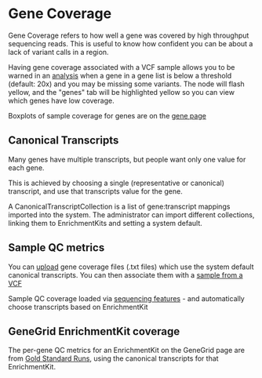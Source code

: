 # Gene Coverage

Gene Coverage refers to how well a gene was covered by high throughput sequencing reads. This is useful to know how confident you can be about a lack of variant calls in a region.

Having gene coverage associated with a VCF sample allows you to be warned in an [analysis](../analysis/analysis_intro.md) when a gene in a gene list is below a threshold (default: 20x) and you may be missing some variants. The node will flash yellow, and the "genes" tab will be highlighted yellow so you can view which genes have low coverage.

Boxplots of sample coverage for genes are on the [gene page](gene_page.md)

## Canonical Transcripts

Many genes have multiple transcripts, but people want only one value for each gene. 

This is achieved by choosing a single (representative or canonical) transcript, and use that transcripts value for the gene.

A CanonicalTranscriptCollection is a list of gene:transcript mappings imported into the system. The administrator can import different collections, linking them to EnrichmentKits and setting a system default.

## Sample QC metrics

You can [upload](../data/upload.md) gene coverage files (.txt files) which use the system default canonical transcripts. You can then associate them with a [sample from a VCF](../data/vcf_samples.md)

Sample QC coverage loaded via [sequencing features](../sequencing/sequencing_runs.md) - and automatically choose transcripts based on EnrichmentKit

## GeneGrid EnrichmentKit coverage

The per-gene QC metrics for an EnrichmentKit on the GeneGrid page are from [Gold Standard Runs](../sequencing/gold_standard_runs.md), using the canonical transcripts for that EnrichmentKit.

